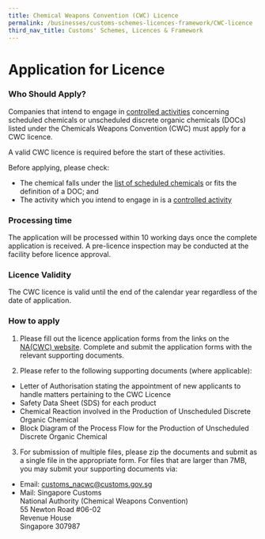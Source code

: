 ```yaml
---
title: Chemical Weapons Convention (CWC) Licence
permalink: /businesses/customs-schemes-licences-framework/CWC-licence
third_nav_title: Customs' Schemes, Licences & Framework
---
```


# Application for Licence

### Who Should Apply?

Companies that intend to engage in  [controlled activities](/businesses/chemical-weapons-convention/licensing-requirements) concerning scheduled chemicals or unscheduled discrete organic chemicals (DOCs) listed under the Chemicals Weapons Convention (CWC) must apply for a CWC licence.

A valid CWC licence is required before the start of these activities.

Before applying, please check:

-   The chemical falls under the  [list of scheduled chemicals](/documents/businesses/GuidetoNACWCLicencewithSchChemList.pdf)  or fits the definition of a DOC; and
-   The activity which you intend to engage in is a  [controlled activity](/businesses/chemical-weapons-convention/licensing-requirements)

### Processing time

The application will be processed within 10 working days once the complete application is received. A pre-licence inspection may be conducted at the facility before licence approval.

### Licence Validity

The CWC licence is valid until the end of the calendar year regardless of the date of application.

### How to apply

1) Please fill out the licence application forms from the links on the  [NA(CWC) website](/eservices/customs-forms-and-service-links). Complete and submit the application forms with the relevant supporting documents.

2) Please refer to the following supporting documents (where applicable):  

-   Letter of Authorisation stating the appointment of  new  applicants to handle matters pertaining to the CWC Licence
-   Safety Data Sheet (SDS) for each product
-   Chemical Reaction involved in the Production of Unscheduled Discrete Organic Chemical
-   Block Diagram of the Process Flow for the Production of Unscheduled Discrete Organic Chemical

3) For submission of multiple files, please zip the documents and submit as a single file in the appropriate form. For files that are larger than 7MB, you may submit your supporting documents via:

-   Email:  [customs_nacwc@customs.gov.sg](mailto:customs_nacwc@customs.gov.sg2)
-   Mail: Singapore Customs  
    National Authority (Chemical Weapons Convention)  
    55 Newton Road #06-02  
    Revenue House  
    Singapore 307987
